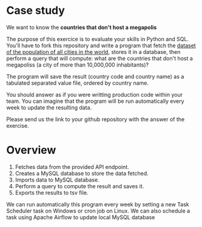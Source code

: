# Case study


We want to know the __countries that don't host a megapolis__


The purpose of this exercice is to evaluate your skills in Python and SQL. You'll have to fork this repository and write a program that fetch the [dataset of the population of all cities in the world](https://public.opendatasoft.com/explore/dataset/geonames-all-cities-with-a-population-1000/export/?disjunctive.cou_name_en), stores it in a database, then perform a query that will compute: what are the countries that don't host a megapoliss (a city of more than 10,000,000 inhabitants)? 

The program will save the result (country code and country name) as a tabulated separated value file, ordered by country name. 

You should answer as if you were writting production code within your team. You can imagine that the program will be run automatically every week to update the resulting data.

Please send us the link to your github repository with the answer of the exercise. 

# Overview
1. Fetches data from the provided API endpoint.
2. Creates a MySQL database to store the data fetched.
3. Imports data to MySQL database.
4. Perform a query to compute the result and saves it.
5. Exports the results to tsv file.

We can run automatically this program every week by setting a new Task Scheduler task on Windows or cron job on Linux.
We can also schedule a task using Apache Airflow to update local MySQL database
